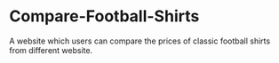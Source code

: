 # Compare-Football-Shirts
A website which users can compare the prices of classic football shirts from different website.
